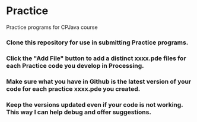 # Practice
Practice programs for CPJava course

### Clone this repository for use in submitting Practice programs. 
### Click the "Add File" button to add a distinct xxxx.pde files for each Practice code you develop in Processing. 
### Make sure what you have in Github is the latest version of your code for each practice xxxx.pde you created.
### Keep the versions updated even if your code is not working. This way I can help debug and offer suggestions.  
